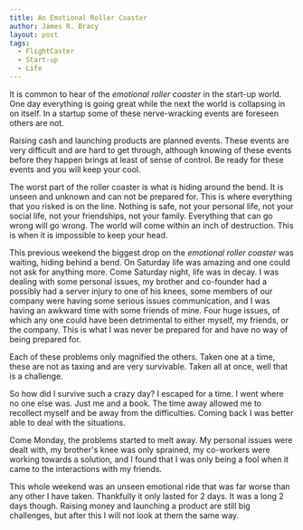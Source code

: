```yaml
---
title: An Emotional Roller Coaster
author: James R. Bracy
layout: post
tags:
  - FlightCaster
  - Start-up
  - Life
---
```


It is common to hear of the *emotional roller coaster* in the start-up
world. One day everything is going great while the next the world is
collapsing in on itself. In a startup some of these nerve-wracking
events are foreseen others are not.

Raising cash and launching products are planned events. These
events are very difficult and are hard to get through, although
knowing of these events before they happen brings at least of sense of
control. Be ready for these events and you will keep your cool.

The worst part of the roller coaster is what is hiding around the
bend. It is unseen and unknown and can not be prepared for. This is
where everything that you risked is on the line. Nothing is safe, not
your personal life, not your social life, not your friendships, not
your family. Everything that can go wrong will go wrong. The world
will come within an inch of destruction. This is when it is
impossible to keep your head.

This previous weekend the biggest drop on the *emotional roller
coaster* was waiting, hiding behind a bend. On Saturday life was
amazing and one could not ask for anything more. Come Saturday
night, life was in decay. I was dealing with some personal issues, my
brother and co-founder had a possibly had a server injury to one of
his knees, some members of our company were having some serious issues
communication, and I was having an awkward time with some friends of
mine. Four huge issues, of which any one could have been detrimental
to either myself, my friends, or the company. This is what I was never
be prepared for and have no way of being prepared for.

Each of these problems only magnified the others. Taken one at a time,
these are not as taxing and are very survivable. Taken all at once,
well that is a challenge.

So how did I survive such a crazy day? I escaped for a time. I went
where no one else was. Just me and a book. The time away allowed me to
recollect myself and be away from the difficulties. Coming back I was
better able to deal with the situations.

Come Monday, the problems started to melt away. My personal issues
were dealt with, my brother's knee was only sprained, my co-workers
were working towards a solution, and I found that I was only being a
fool when it came to the interactions with my friends.

This whole weekend was an unseen emotional ride that was far worse
than any other I have taken. Thankfully it only lasted for 2 days. It
was a long 2 days though. Raising money and launching a product are
still big challenges, but after this I will not look at them the same way.
